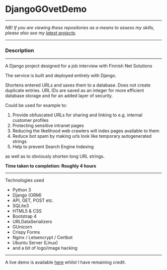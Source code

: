 # DjangoGOvetDemo

_____________________________________

*NB! If you are viewing these repositories as a means to assess my skills, please also see my [latest projects](https://github.com/pythonInRelay?tab=repositories).*

_________________________

### Description

_____________________________________

A Django project designed for a job interview with Finnish Net Solutions

The service is built and deployed entirely with Django.

Shortens entered URLs and saves them to a database. Does not create duplicate entries.
URL IDs are saved as an integer for more efficient database storage and for an added layer of security.

Could be used for example to:

1. Provide obfuscated URLs for sharing and linking to e.g. internal customer profiles
2. Protecting sensitive intranet pages
3. Reducing the likelihood web crawlers will index pages available to them
4. Reduce bot spam by making urls look like temporary autogenerated strings
5. Help to prevent Search Engine Indexing

as well as to obviously shorten long URL strings.

**Time taken to completion: Roughly 4 hours**

_____________________________________

Technologies used

* Python 3
* Django (ORM)
* API, GET, POST etc.
* SQLite3
* HTML5 & CSS
* Bootstrap 4
* URLDataSerializers
* GUnicorn
* Crispy Forms
* Nginx / Letsencrypt / Certbot
* Ubuntu Server (Linux)
* and a bit of logo/image hacking

_____________________________________

A live demo is available [here](https://finlandin.review) whilst I have remaining credit.
